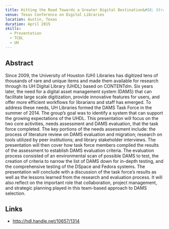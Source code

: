 ```yaml
---
title: Hitting the Road Towards a Greater Digital Destination&#58; Strategic Planning and Evaluation of DAMS at the UH Libraries
venue: Texas Conference on Digital Libraries
location: Austin, Texas
duration: April 2015
skills:
  - Presentation
  - TCDL
  - UH
---
```


Abstract
-------

Since 2009, the University of Houston (UH) Libraries has digitized tens of thousands of rare and unique items and made them available for research through its UH Digital Library (UHDL) based on CONTENTdm. Six years later, the need for a digital asset management system (DAMS) that can facilitate large scale digitization, provide innovative features for users, and offer more efficient workflows for librarians and staff has emerged. To address these needs, UH Libraries formed the DAMS Task Force in the summer of 2014. The group’s goal was to identify a system that can support the growing expectations of the UHDL. This presentation will focus on the two core activities, needs assessment and DAMS evaluation, that the task force completed. The key portions of the needs assessment include: the process of literature review on DAMS evaluation and migration; research on tools utilized by peer institutions; and library stakeholder interviews. The presentation will then cover how task force members compiled the results of the assessment to establish DAMS evaluation criteria. The evaluation process consisted of an environmental scan of possible DAMS to test, the creation of criteria to narrow the list of DAMS down for in-depth testing, and the comprehensive testing of the DSpace and Fedora systems. The presentation will conclude with a discussion of the task force’s results as well as the lessons learned from the research and evaluation process. It will also reflect on the important role that collaboration, project management, and strategic planning played in this team-based approach to DAMS selection.


Links
----------

* <http://hdl.handle.net/10657/1314>
